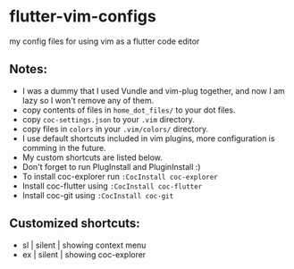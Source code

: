# flutter-vim-configs
my config files for using vim as a flutter code editor

## Notes:
- I was a dummy that I used Vundle and vim-plug together, and now I am lazy so I
  won't remove any of them.
- copy contents of files in `home_dot_files/` to your dot files.
- copy `coc-settings.json` to your `.vim` directory.
- copy files in `colors` in your `.vim/colors/` directory.
- I use default shortcuts included in vim plugins, more configuration is comming in the future.
- My custom shortcuts are listed below.
- Don't forget to run PlugInstall and PluginInstall :)
- To install coc-explorer run `:CocInstall coc-explorer`
- Install coc-flutter using `:CocInstall coc-flutter`
- Install coc-git using `:CocInstall coc-git`

## Customized shortcuts:
- sl | silent | showing context menu
- ex | silent | showing coc-explorer
